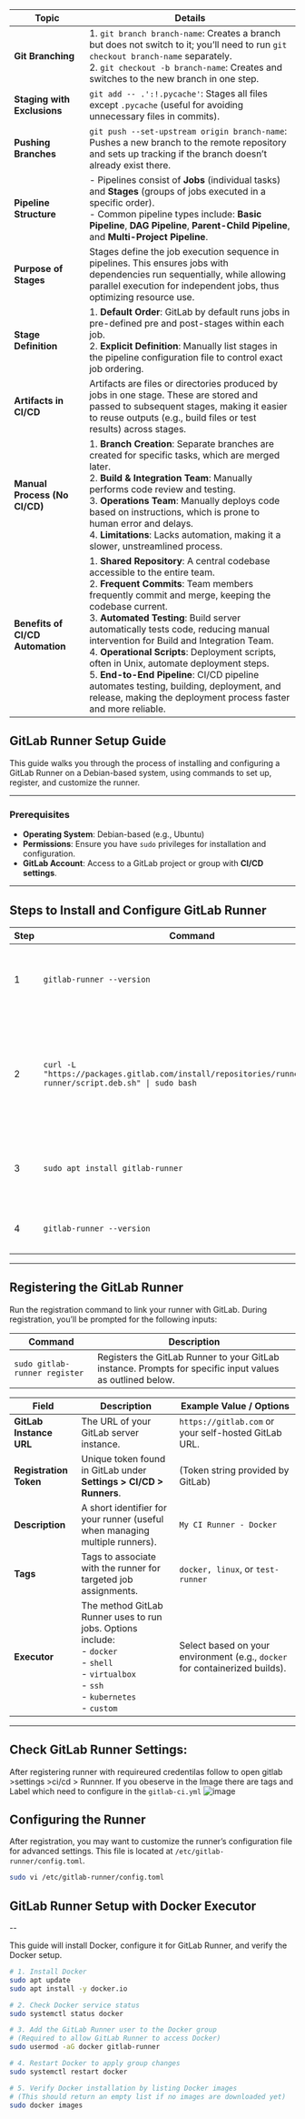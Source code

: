 | **Topic**                      | **Details**                                                                                                                                                                                                                                                                                                    |
|--------------------------------|-----------------------------------------------------------------------------------------------------------------------------------------------------------------------------------------------------------------------------------------------------------------------------------------------------------------|
| **Git Branching**              | 1. `git branch branch-name`: Creates a branch but does not switch to it; you’ll need to run `git checkout branch-name` separately. <br> 2. `git checkout -b branch-name`: Creates and switches to the new branch in one step.                                                                               |
| **Staging with Exclusions**    | `git add -- .':!.pycache'`: Stages all files except `.pycache` (useful for avoiding unnecessary files in commits).                                                                                                                                                                                           |
| **Pushing Branches**           | `git push --set-upstream origin branch-name`: Pushes a new branch to the remote repository and sets up tracking if the branch doesn’t already exist there.                                                                                                                                                    |
| **Pipeline Structure**         | - Pipelines consist of **Jobs** (individual tasks) and **Stages** (groups of jobs executed in a specific order). <br> - Common pipeline types include: **Basic Pipeline**, **DAG Pipeline**, **Parent-Child Pipeline**, and **Multi-Project Pipeline**.                                                    |
| **Purpose of Stages**          | Stages define the job execution sequence in pipelines. This ensures jobs with dependencies run sequentially, while allowing parallel execution for independent jobs, thus optimizing resource use.                                                                                                          |
| **Stage Definition**           | 1. **Default Order**: GitLab by default runs jobs in pre-defined pre and post-stages within each job. <br> 2. **Explicit Definition**: Manually list stages in the pipeline configuration file to control exact job ordering.                                       |
| **Artifacts in CI/CD**         | Artifacts are files or directories produced by jobs in one stage. These are stored and passed to subsequent stages, making it easier to reuse outputs (e.g., build files or test results) across stages.                                                                                                   |
| **Manual Process (No CI/CD)**  | 1. **Branch Creation**: Separate branches are created for specific tasks, which are merged later. <br> 2. **Build & Integration Team**: Manually performs code review and testing. <br> 3. **Operations Team**: Manually deploys code based on instructions, which is prone to human error and delays. <br> 4. **Limitations**: Lacks automation, making it a slower, unstreamlined process. |
| **Benefits of CI/CD Automation** | 1. **Shared Repository**: A central codebase accessible to the entire team. <br> 2. **Frequent Commits**: Team members frequently commit and merge, keeping the codebase current. <br> 3. **Automated Testing**: Build server automatically tests code, reducing manual intervention for Build and Integration Team. <br> 4. **Operational Scripts**: Deployment scripts, often in Unix, automate deployment steps. <br> 5. **End-to-End Pipeline**: CI/CD pipeline automates testing, building, deployment, and release, making the deployment process faster and more reliable. |


## GitLab Runner Setup Guide

This guide walks you through the process of installing and configuring a GitLab Runner on a Debian-based system, using commands to set up, register, and customize the runner.

---

### Prerequisites
- **Operating System**: Debian-based (e.g., Ubuntu)
- **Permissions**: Ensure you have `sudo` privileges for installation and configuration.
- **GitLab Account**: Access to a GitLab project or group with **CI/CD settings**.

---

## Steps to Install and Configure GitLab Runner

| Step | Command | Description | Notes |
|------|---------|-------------|-------|
| 1 | `gitlab-runner --version` | Verify if GitLab Runner is already installed. | **Output**: GitLab Runner version or command not found. |
| 2 | `curl -L "https://packages.gitlab.com/install/repositories/runner/gitlab-runner/script.deb.sh" \| sudo bash` | Download and prepare the GitLab Runner installation script for Debian-based systems. | Adds the official GitLab Runner repository. |
| 3 | `sudo apt install gitlab-runner` | Install the GitLab Runner. | Confirms successful installation via package manager. |
| 4 | `gitlab-runner --version` | Verify GitLab Runner installation. | Displays installed version. |

---

## Registering the GitLab Runner

Run the registration command to link your runner with GitLab. During registration, you’ll be prompted for the following inputs:

| Command | Description |
|---------|-------------|
| `sudo gitlab-runner register` | Registers the GitLab Runner to your GitLab instance. Prompts for specific input values as outlined below. |

| Field | Description | Example Value / Options |
|-------|-------------|-------------------------|
| **GitLab Instance URL** | The URL of your GitLab server instance. | `https://gitlab.com` or your self-hosted GitLab URL. |
| **Registration Token** | Unique token found in GitLab under **Settings > CI/CD > Runners**. | (Token string provided by GitLab) |
| **Description** | A short identifier for your runner (useful when managing multiple runners). | `My CI Runner - Docker` |
| **Tags** | Tags to associate with the runner for targeted job assignments. | `docker, linux`, or `test-runner` |
| **Executor** | The method GitLab Runner uses to run jobs. Options include: <br> - `docker` <br> - `shell` <br> - `virtualbox` <br> - `ssh` <br> - `kubernetes` <br> - `custom` | Select based on your environment (e.g., `docker` for containerized builds). |

---
## Check GitLab Runner Settings:

After registering runner with requireured credentilas follow to open gitlab >settings >ci/cd > Runnner. If you obeserve in the Image there are tags and Label which need to configure in the `gitlab-ci.yml` 
![image](https://github.com/user-attachments/assets/3384e164-7e09-4af1-9a9b-232101bf491d)

## Configuring the Runner

After registration, you may want to customize the runner’s configuration file for advanced settings. This file is located at `/etc/gitlab-runner/config.toml`.

```bash
sudo vi /etc/gitlab-runner/config.toml
```

## GitLab Runner Setup with Docker Executor

--

This guide will install Docker, configure it for GitLab Runner, and verify the Docker setup.

```bash
# 1. Install Docker
sudo apt update
sudo apt install -y docker.io

# 2. Check Docker service status
sudo systemctl status docker

# 3. Add the GitLab Runner user to the Docker group
# (Required to allow GitLab Runner to access Docker)
sudo usermod -aG docker gitlab-runner

# 4. Restart Docker to apply group changes
sudo systemctl restart docker

# 5. Verify Docker installation by listing Docker images
# (This should return an empty list if no images are downloaded yet)
sudo docker images


